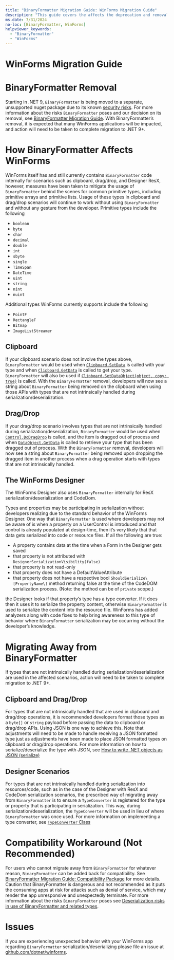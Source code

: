 ```yaml
---
title: "BinaryFormatter Migration Guide: WinForms Migration Guide"
description: "This guide covers the affects the deprecation and removal of BinaryFormatter from .NET has on WinForms and recommends migration steps."
ms.date: 7/31/2024
no-loc: [BinaryFormatter, WinForms]
helpviewer_keywords:
  - "BinaryFormatter"
  - "WinForms"
---
```


# WinForms Migration Guide

# BinaryFormatter Removal

Starting in .NET 9, `BinaryFormatter` is being moved to a separate, unsupported nuget package due to its known [security risks](https://learn.microsoft.com/dotnet/standard/serialization/binaryformatter-security-guide). For more information about the risks `BinaryFormatter` poses and our decision on its removal, see [BinaryFormatter Migration Guide](./overview.md). With BinaryFormatter’s removal, it is expected that many WinForms applications will be impacted, and action will need to be taken to complete migration to .NET 9+.

# How BinaryFormatter Affects WinForms

WinForms itself has and still currently contains `BinaryFormatter` code internally for scenarios such as clipboard, drag/drop, and Designer ResX, however, measures have been taken to mitigate the usage of `BinaryFormatter` behind the scenes for common primitive types, including primitive arrays and primitive lists. Usage of these types in clipboard and drag/drop scenarios will continue to work without using `BinaryFormatter` and without any gesture from the developer. Primitive types include the following

- `boolean`
- `byte`
- `char`
- `decimal`
- `double`
- `int`
- `sbyte`
- `single`
- `TimeSpan`
- `DateTime`
- `uint`
- `string`
- `nint`
- `nuint`

Additional types WinForms currently supports include the following

- `PointF`
- `RectangleF`
- `Bitmap`
- `ImageListStreamer`

## Clipboard

If your clipboard scenario does not involve the types above, `BinaryFormatter` would be used when [`Clipboard.SetData`](https://learn.microsoft.com/dotnet/api/system.windows.clipboard.setdata) is called with your type and when [`Clipboard.GetData`](https://learn.microsoft.com/dotnet/api/system.windows.clipboard.getdata) is called to get your type. `BinaryFormatter` will also be used if [`Clipboard.SetDataObject(object, copy: true)`](https://learn.microsoft.com/dotnet/api/system.windows.clipboard.setdataobject#system-windows-clipboard-setdataobject(system-object-system-boolean)) is called. With the `BinaryFormatter` removal, developers will now see a string about `BinaryFormatter` being removed on the clipboard when using those APIs with types that are not intrinsically handled during serialization/deserialization.

## Drag/Drop

If your drag/drop scenario involves types that are not intrinsically handled during serialization/deserialization, `BinaryFormatter` would be used when [`Control.DoDragDrop`](https://learn.microsoft.com/dotnet/api/system.windows.forms.control.dodragdrop) is called, and the item is dragged out of process and when [`DataObject.GetData`](https://learn.microsoft.com/dotnet/api/system.windows.dataobject.getdata) is called to retrieve your type that has been dragged out of process. With the `BinaryFormatter` removal, developers will now see a string about `BinaryFormatter` being removed upon dropping the dragged item in another process when a drag operation starts with types that are not intrinsically handled.

## The WinForms Designer

The WinForms Designer also uses `BinaryFormatter` internally for ResX serialization/deserialization and CodeDom.

Types and properties may be participating in serialization without developers realizing due to the standard behavior of the WinForms Designer. One way that `BinaryFormatter` is used where developers may not be aware of is when a property on a UserControl is introduced and that control is already populated at design-time, then it’s very likely that that data gets serialized into code or resource files. If all the following are true:

- A property contains data at the time when a Form in the Designer gets saved
- that property is not attributed with `DesignerSerializationVisibility(false)`
- that property is not read-only
- that property does not have a DefaultValueAttribute
- that property does not have a respective bool `ShouldSerialize\[PropertyName\]` method returning false at the time of the CodeDOM serialization process. (Note: the method can be of `private` scope.)

the Designer looks if that property’s type has a type converter. If it does then it uses it to serialize the property content, otherwise `BinaryFormatter` is used to serialize the content into the resource file.
WinForms has added analyzers along with code fixes to help bring awareness to this type of behavior where `BinaryFormatter` serialization may be occurring without the developer’s knowledge.

# Migrating Away from BinaryFormatter

If types that are not intrinsically handled during serialization/deserialization are used in the affected scenarios, action will need to be taken to complete migration to .NET 9+.

## Clipboard and Drag/Drop

For types that are not intrinsically handled that are used in clipboard and drag/drop operations, it is recommended developers format those types as a `byte[]` or `string` payload before passing the data to clipboard or drag/drop APIs. Using JSON is one way to achieve this. Note that adjustments will need to be made to handle receiving a JSON formatted type just as adjustments have been made to place JSON formatted types on clipboard or drag/drop operations. For more information on how to serialize/deserialize the type with JSON, see [How to write .NET objects as JSON (serialize)](https://learn.microsoft.com/dotnet/standard/serialization/system-text-json/how-to)

## Designer Scenarios

For types that are not intrinsically handled during serialization into resources/code, such as in the case of the Designer with ResX and CodeDom serialization scenarios, the prescribed way of migrating away from `BinaryFormatter` is to ensure a `TypeConverter` is registered for the type or property that is participating in serialization. This way, during serialization/deserialization, the `TypeConverter` will be used in lieu of where `BinaryFormatter` was once used. For more information on implementing a type converter, see [`TypeConverter` Class](https://learn.microsoft.com/dotnet/api/system.componentmodel.typeconverter#notes-to-inheritors)

# Compatibility Workaround (Not Recommended)

For users who cannot migrate away from `BinaryFormatter` for whatever reason, `BinaryFormatter` can be added back for compatibility. See [BinaryFormatter Migration Guide: Compatibility Package](./compatibility-package.md) for more details. Caution that BinaryFormatter is dangerous and not recommended as it puts the consuming apps at risk for attacks such as denial of service, which may render the app unresponsive and unexpectedly terminate. For more information about the risks `BinaryFormatter` poses see [Deserialization risks in use of BinaryFormatter and related types](https://learn.microsoft.com/dotnet/standard/serialization/binaryformatter-security-guide).

# Issues

If you are experiencing unexpected behavior with your WinForms app regarding `BinaryFormatter` serialization/deserializing please file an issue at [github.com/dotnet/winforms](https://github.com/dotnet/winforms/issues).
